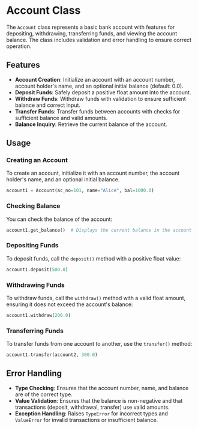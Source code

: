 # Account Class

The `Account` class represents a basic bank account with features for depositing, withdrawing, transferring funds, and viewing the account balance. The class includes validation and error handling to ensure correct operation.

## Features

- **Account Creation**: Initialize an account with an account number, account holder's name, and an optional initial balance (default: 0.0).
- **Deposit Funds**: Safely deposit a positive float amount into the account.
- **Withdraw Funds**: Withdraw funds with validation to ensure sufficient balance and correct input.
- **Transfer Funds**: Transfer funds between accounts with checks for sufficient balance and valid amounts.
- **Balance Inquiry**: Retrieve the current balance of the account.

## Usage

### Creating an Account

To create an account, initialize it with an account number, the account holder's name, and an optional initial balance.

```python
account1 = Account(ac_no=101, name="Alice", bal=1000.0)
```

### Checking Balance

You can check the balance of the account:

```python
account1.get_balance()  # Displays the current balance in the account
```

### Depositing Funds

To deposit funds, call the `deposit()` method with a positive float value:

```python
account1.deposit(500.0)
```

### Withdrawing Funds

To withdraw funds, call the `withdraw()` method with a valid float amount, ensuring it does not exceed the account's balance:

```python
account1.withdraw(200.0)
```

### Transferring Funds

To transfer funds from one account to another, use the `transfer()` method:

```python
account1.transfer(account2, 300.0)
```

## Error Handling

- **Type Checking**: Ensures that the account number, name, and balance are of the correct type.
- **Value Validation**: Ensures that the balance is non-negative and that transactions (deposit, withdrawal, transfer) use valid amounts.
- **Exception Handling**: Raises `TypeError` for incorrect types and `ValueError` for invalid transactions or insufficient balance.
